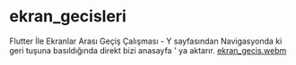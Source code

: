 # ekran_gecisleri
Flutter İle Ekranlar Arası Geçiş Çalışması  - Y sayfasından Navigasyonda ki geri tuşuna basıldığında direkt bizi anasayfa ' ya aktarır.
[ekran_gecis.webm](https://github.com/enescinar10/ekran_gecisleri/assets/75270581/ab00f531-c0b9-4749-8fb0-5fcfd41285c0)
